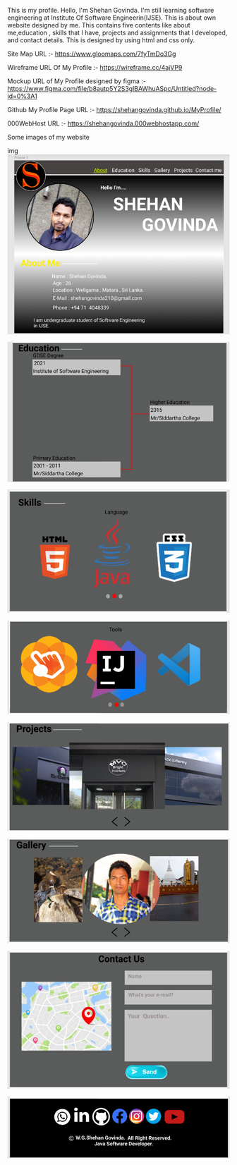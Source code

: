 This is my profile.
Hello, I'm Shehan Govinda. I'm still learning software engineering at Institute Of Software Engineerin(IJSE). This is about own website designed by me. This contains five contents like about me,education , skills that I have, projects and assignments that I developed, and contact details. This is designed by using html and css only.

Site Map URL :- https://www.gloomaps.com/7fyTmDo3Gg

Wireframe URL Of My Profile :- https://wireframe.cc/4ajVP9

Mockup URL of My Profile designed by figma :- https://www.figma.com/file/b8autp5Y2S3glBAWhuASpc/Untitled?node-id=0%3A1

Github My Profile Page URL :- https://shehangovinda.github.io/MyProfile/

000WebHost URL :- https://shehangovinda.000webhostapp.com/

Some images of my website

img
![](assets/images/Profile%20Screen%20Shots/1.png)

![](assets/images/Profile%20Screen%20Shots/2.png)

![](assets/images/Profile%20Screen%20Shots/3.png)

![](assets/images/Profile%20Screen%20Shots/4.png)

![](assets/images/Profile%20Screen%20Shots/5.png)

![](assets/images/Profile%20Screen%20Shots/6.png)

![](assets/images/Profile%20Screen%20Shots/7.png)

![](assets/images/Profile%20Screen%20Shots/8.png)